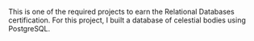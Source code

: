 This is one of the required projects to earn the Relational Databases certification. For this project, I built a database of celestial bodies using PostgreSQL.
